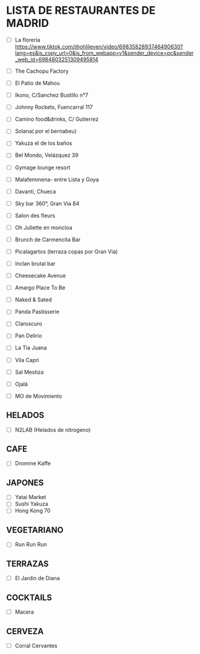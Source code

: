 # LISTA DE RESTAURANTES DE MADRID

- [ ] La florería https://www.tiktok.com/@ohlileven/video/6983582893746490630?lang=es&is_copy_url=0&is_from_webapp=v1&sender_device=pc&sender_web_id=6984803251309495814 

- [ ] The Cachopu Factory
- [ ] El Patio de Mahou
- [ ] Ikono, C/Sanchez Bustillo n°7
- [ ] Johnny Rockets, Fuencarral 117
- [ ] Camino food&drinks, C/ Gutierrez
- [ ] Solana( por el bernabeu)
- [ ] Yakuza el de los baños
- [ ] Bel Mondo, Velázquez 39
- [ ] Gymage lounge resort
- [ ] Malafemmena- entre Lista y Goya
- [ ] Davanti, Chueca
- [ ] Sky bar 360°, Gran Via 84
- [ ] Salon des fleurs
- [ ] Oh Juliette en moncloa
- [ ] Brunch de Carmencita Bar
- [ ] Picalagartos (terraza copas por Gran Via)
- [ ] Inclan brutal bar
- [ ] Cheesecake Avenue 
- [ ] Amargo Place To Be
- [ ] Naked & Sated
- [ ] Panda Pastisserie
- [ ] Claroscuro
- [ ] Pan Delirio
- [ ] La Tia Juana
- [ ] Vila Capri
- [ ] Sal Mestiza
- [ ] Ojalá
- [ ] MO de Movimiento

## HELADOS
- [ ] N2LAB (Helados de nitrogeno)


## CAFE
- [ ] Dromme Kaffe

## JAPONES
- [ ] Yatai Market
- [ ] Sushi Yakuza
- [ ] Hong Kong 70

## VEGETARIANO
- [ ] Run Run Run

## TERRAZAS
- [ ] El Jardín de Diana

## COCKTAILS
- [ ] Macera

## CERVEZA
- [ ] Corral Cervantes